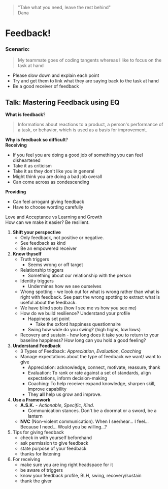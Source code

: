 > "Take what you need, leave the rest behind"  
> Dana  
  
# Feedback!
### Scenario:
> My teammate goes of coding tangents whereas I like to focus on the task at hand  
  
* Please slow down and explain each point  
* Try and get them to link what they are saying back to the task at hand  
* Be a good receiver of feedback  

## Talk: Mastering Feedback using EQ
**What is feedback**?  
> Informations about reactions to a product, a person's performance of a task, or behavior, which is used as a basis for improvement.  
  
**Why is feedback so difficult**?  
**Receiving**  
* If you feel you are doing a good job of something you can feel disheartened
* Take it as criticism
* Take it as they don't like you in general
* Might think you are doing a bad job overall
* Can come across as condescending

**Providing**  
* Can feel arrogant giving feedback
* Have to choose wording carefully

Love and Acceptance vs Learning and Growth  
How can we make it easier? Be resilient.  
1. **Shift your perspective**
    * Only feedback, not positive or negative. 
    * See feedback as kind
    * Be an empowered receiver
2. **Know thyself**
    * Truth triggers
        * Seems wrong or off target
    * Relationship triggers
        * Something about our relationship with the person
    * Identity triggers
        * Undermines how we see ourselves
    * Wrong spotting - we look out for what is wrong rather than what is right with feedback. See past the wrong spotting to extract what is useful about the feedback.
    * We have blind spots (how I see me vs how you see me)
    * How do we build resilience? Understand your profile
        * Happiness set point
            * Take the oxford happiness questionnaire
        * Swing how wide do you swing? (high highs, low lows)
    * Recovery and sustain - how long does it take you to return to your baseline happiness? How long can you hold a good feeling?
3. **Understand Feedback**
    * 3 Types of Feedback: _Appreciation_, _Evaluation_, _Coaching_
    * Manage expectations about the type of feedback we want/ want to give
        * Appreciation: acknowledge, connect, motivate, reassure, thank
        * Evaluation: To rank or rate against a set of standards, align expectations, inform decision-making
        * Coaching: To help receiver expand knowledge, sharpen skill, improve capability
        * They **all** help us grow and improve.
4. **Use a Framework**
    * **A.S.K.** - _Actionable_, _Specific_, _Kind_.
        * Communication stances. Don't be a doormat or a sword, be a lantern
    * **NVC** (Non-violent communication). When I see/hear... I feel... Because I need... Would you be willing...?
5. Tips for giving feedback
    * check in with yourself beforehand
    * ask permission to give feedback
    * state purpose of your feedback
    * thanks for listening
6. For receiving
    * make sure you are ing right headspace for it
    * be aware of triggers
    * know your feedback profile, BLH, swing, recovery/sustain
    * thank the giver
